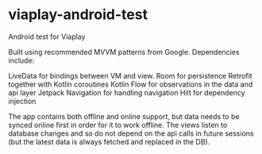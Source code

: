 # viaplay-android-test
Android test for Viaplay

Built using recommended MVVM patterns from Google. Dependencies include:

LiveData for bindings between VM and view.
Room for persistence
Retrofit together with Kotlin coroutines
Kotlin Flow for observations in the data and api layer
Jetpack Navigation for handling navigation
Hilt for dependency injection

The app contains both offline and online support, but data needs to be synced online first in order for it to work offline.
The views listen to database changes and so do not depend on the api calls in future sessions (but the latest data is always fetched and replaced in the DB).

